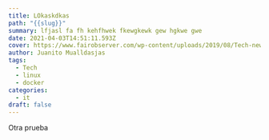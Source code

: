 ```yaml
---
title: LOkaskdkas
path: "{{slug}}"
summary: lfjasl fa fh kehfhwek fkewgkewk gew hgkwe gwe
date: 2021-04-03T14:51:11.593Z
cover: https://www.fairobserver.com/wp-content/uploads/2019/08/Tech-news.jpg
author: Juanito Mualldasjas
tags:
  - Tech
  - linux
  - docker
categories:
  - it
draft: false
---
```

Otra prueba